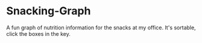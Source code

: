 Snacking-Graph
==============

A fun graph of nutrition information for the snacks at my office. It's sortable, click the boxes in the key.
